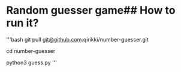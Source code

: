# Random guesser game## How to run it?
'''bash
git pull git@github.com:qirikki/number-guesser.git

cd number-guesser

python3 guess.py
'''

